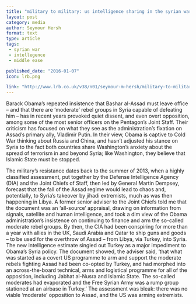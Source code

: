 ```yaml
---
title: "military to military: us intelligence sharing in the syrian war."
layout: post
category: media
author: Seymour Hersh
format: text
type: article
tags: 
 - syrian war
 - intellegence
 - middle ease

published_date: "2016-01-07"
icon: lrb.png

link: "http://www.lrb.co.uk/v38/n01/seymour-m-hersh/military-to-military"
---
```


Barack Obama’s repeated insistence that Bashar al-Assad must leave office – and
that there are ‘moderate’ rebel groups in Syria capable of defeating him – has
in recent years provoked quiet dissent, and even overt opposition, among some
of the most senior officers on the Pentagon’s Joint Staff. Their criticism has
focused on what they see as the administration’s fixation on Assad’s primary
ally, Vladimir Putin. In their view, Obama is captive to Cold War thinking
about Russia and China, and hasn’t adjusted his stance on Syria to the fact
both countries share Washington’s anxiety about the spread of terrorism in and
beyond Syria; like Washington, they believe that Islamic State must be stopped.  

The military’s resistance dates back to the summer of 2013, when a highly
classified assessment, put together by the Defense Intelligence Agency (DIA)
and the Joint Chiefs of Staff, then led by General Martin Dempsey, forecast
that the fall of the Assad regime would lead to chaos and, potentially, to
Syria’s takeover by jihadi extremists, much as was then happening in Libya. A
former senior adviser to the Joint Chiefs told me that the document was an
‘all-source’ appraisal, drawing on information from signals, satellite and
human intelligence, and took a dim view of the Obama administration’s
insistence on continuing to finance and arm the so-called moderate rebel
groups. By then, the CIA had been conspiring for more than a year with allies
in the UK, Saudi Arabia and Qatar to ship guns and goods – to be used for the
overthrow of Assad – from Libya, via Turkey, into Syria. The new intelligence
estimate singled out Turkey as a major impediment to Obama’s Syria policy. The
document showed, the adviser said, ‘that what was started as a covert US
programme to arm and support the moderate rebels fighting Assad had been
co-opted by Turkey, and had morphed into an across-the-board technical, arms
and logistical programme for all of the opposition, including Jabhat al-Nusra
and Islamic State. The so-called moderates had evaporated and the Free Syrian
Army was a rump group stationed at an airbase in Turkey.’ The assessment was
bleak: there was no viable ‘moderate’ opposition to Assad, and the US was
arming extremists.  
